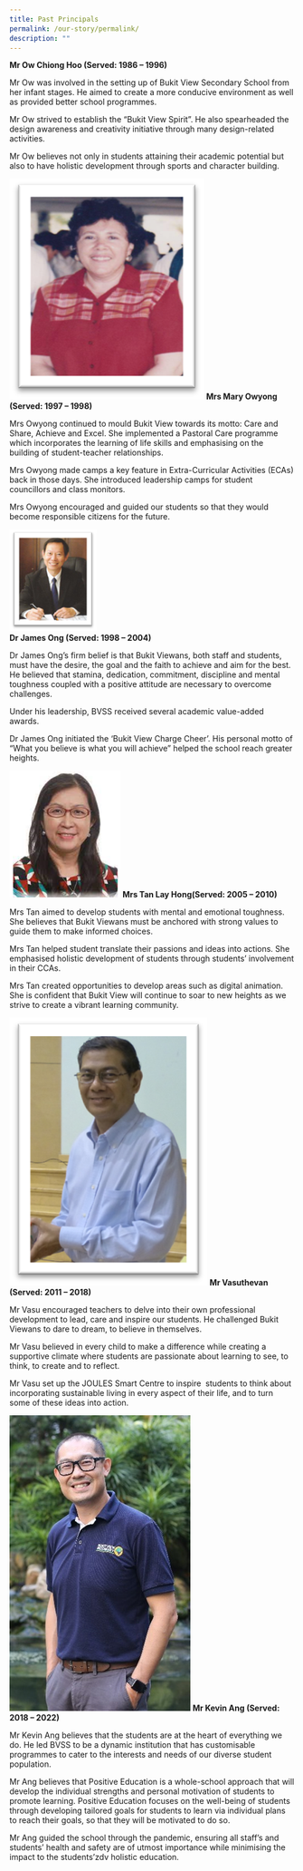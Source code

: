 ```yaml
---
title: Past Principals
permalink: /our-story/permalink/
description: ""
---
```


**Mr Ow Chiong Hoo (Served: 1986 – 1996)** 

Mr Ow was involved in the setting up of Bukit View Secondary School from her infant stages. He aimed to create a more conducive environment as well as provided better school programmes.

Mr Ow strived to establish the “Bukit View Spirit”. He also spearheaded the design awareness and creativity initiative through many design-related activities.

Mr Ow believes not only in students attaining their academic potential but also to have holistic development through sports and character building.

![](/images/Past%20principals/mrs%20owyong.png)
**Mrs Mary Owyong (Served: 1997 – 1998)**

Mrs Owyong continued to mould Bukit View towards its motto: Care and Share, Achieve and Excel. She implemented a Pastoral Care programme which incorporates the learning of life skills and emphasising on the building of student-teacher relationships.

Mrs Owyong made camps a key feature in Extra-Curricular Activities (ECAs) back in those days. She introduced leadership camps for student councillors and class monitors.

Mrs Owyong encouraged and guided our students so that they would become responsible citizens for the future.

![](/images/Past%20principals/mr%20ong.png)  
**Dr James Ong (Served: 1998 – 2004)**

Dr James Ong’s firm belief is that Bukit Viewans, both staff and students, must have the desire, the goal and the faith to achieve and aim for the best. He believed that stamina, dedication, commitment, discipline and mental toughness coupled with a positive attitude are necessary to overcome challenges.

Under his leadership, BVSS received several academic value-added awards.

Dr James Ong initiated the ‘Bukit View Charge Cheer’. His personal motto of “What you believe is what you will achieve” helped the school reach greater heights.

![](/images/Past%20principals/mrs%20tan.png)
**Mrs Tan Lay Hong(Served: 2005 – 2010)**

Mrs Tan aimed to develop students with mental and emotional toughness. She believes that Bukit Viewans must be anchored with strong values to guide them to make informed choices.

Mrs Tan helped student translate their passions and ideas into actions. She emphasised holistic development of students through students’ involvement in their CCAs.

Mrs Tan created opportunities to develop areas such as digital animation. She is confident that Bukit View will continue to soar to new heights as we strive to create a vibrant learning community.

![](/images/Past%20principals/mr%20vasu.png)
**Mr Vasuthevan (Served: 2011 – 2018)**

Mr Vasu encouraged teachers to delve into their own professional development to lead, care and inspire our students. He challenged Bukit Viewans to dare to dream, to believe in themselves.

Mr Vasu believed in every child to make a difference while creating a supportive climate where students are passionate about learning to see, to think, to create and to reflect.

Mr Vasu set up the JOULES Smart Centre to inspire  students to think about incorporating sustainable living in every aspect of their life, and to turn some of these ideas into action.

![](/images/Past%20principals/mr%20ang.jpg)
**Mr Kevin Ang (Served: 2018 – 2022)**

Mr Kevin Ang believes that the students are at the heart of everything we do. He led BVSS to be a dynamic institution that has customisable programmes to cater to the interests and needs of our diverse student population.

Mr Ang believes that Positive Education is a whole-school approach that will develop the individual strengths and personal motivation of students to promote learning. Positive Education focuses on the well-being of students through developing tailored goals for students to learn via individual plans to reach their goals, so that they will be motivated to do so.

Mr Ang guided the school through the pandemic, ensuring all staff’s and students’ health and safety are of utmost importance while minimising the impact to the students’zdv holistic education.